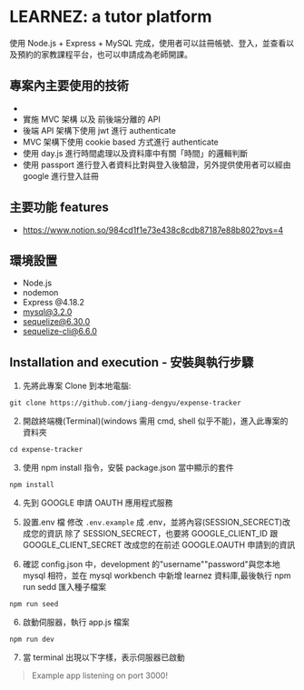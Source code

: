 # LEARNEZ: a tutor platform

使用 Node.js + Express + MySQL 完成，使用者可以註冊帳號、登入，並查看以及預約的家教課程平台，也可以申請成為老師開課。

## 專案內主要使用的技術

-
- 實施 MVC 架構 以及 前後端分離的 API
- 後端 API 架構下使用 jwt 進行 authenticate
- MVC 架構下使用 cookie based 方式進行 authenticate
- 使用 day.js 進行時間處理以及資料庫中有關「時間」的邏輯判斷
- 使用 passport 進行登入者資料比對與登入後驗證，另外提供使用者可以經由 google 進行登入註冊

## 主要功能 features

- https://www.notion.so/984cd1f1e73e438c8cdb87187e88b802?pvs=4

## 環境設置

- Node.js
- nodemon
- Express @4.18.2
- mysql@3.2.0
- sequelize@6.30.0
- sequelize-cli@6.6.0

## Installation and execution - 安裝與執行步驟

1. 先將此專案 Clone 到本地電腦:

```
git clone https://github.com/jiang-dengyu/expense-tracker
```

2. 開啟終端機(Terminal)(windows 需用 cmd, shell 似乎不能)，進入此專案的資料夾

```
cd expense-tracker
```

3. 使用 npm install 指令，安裝 package.json 當中顯示的套件

```
npm install
```

4. 先到 GOOGLE 申請 OAUTH 應用程式服務
5. 設置.env 檔
   修改 `.env.example` 成 .env，並將內容(SESSION_SECRECT)改成您的資訊
   除了 SESSION_SECRECT，也要將 GOOGLE_CLIENT_ID 跟 GOOGLE_CLIENT_SECRET 改成您的在前述 GOOGLE.OAUTH 申請到的資訊

6. 確認 config.json 中，development 的"username""password"與您本地 mysql 相符，並在 mysql workbench 中新增 learnez 資料庫,最後執行 npm run sedd 匯入種子檔案

```
npm run seed
```

6. 啟動伺服器，執行 app.js 檔案

```
npm run dev
```

7. 當 terminal 出現以下字樣，表示伺服器已啟動

> Example app listening on port 3000!
